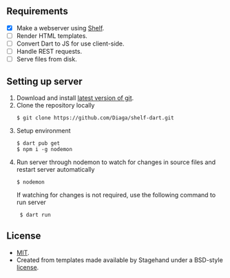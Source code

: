 ## Requirements

- [x] Make a webserver using [Shelf](https://pub.dev/packages/shelf).
- [ ] Render HTML templates.
- [ ] Convert Dart to JS for use client-side.
- [ ] Handle REST requests.
- [ ] Serve files from disk.

## Setting up server

1. Download and install [latest version of git](https://git-scm.com/downloads).
2. Clone the repository locally
     ```shell script
    $ git clone https://github.com/Diaga/shelf-dart.git
    ```
3. Setup environment
    ```shell script
    $ dart pub get
    $ npm i -g nodemon
    ```
4. Run server through nodemon to watch for changes in source files and restart server automatically
    ```shell script
    $ nodemon
    ```
   If watching for changes is not required, use the following command to run server
   ```shell script
    $ dart run
    ```

## License 
- [MIT](https://github.com/Diaga/shelf-dart/blob/master/LICENSE).
- Created from templates made available by Stagehand under a BSD-style
[license](https://github.com/dart-lang/stagehand/blob/master/LICENSE).
